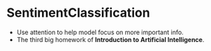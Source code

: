 # SentimentClassification

* Use attention to help model focus on more important info. 
* The third big homework of **Introduction to Artificial Intelligence**.
